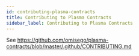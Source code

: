 ```yaml
---
id: contributing-plasma-contracts
title: Contributing to Plasma Contracts
sidebar_label: Contributing to Plasma Contracts
---
```



See https://github.com/omisego/plasma-contracts/blob/master/.github/CONTRIBUTING.md
